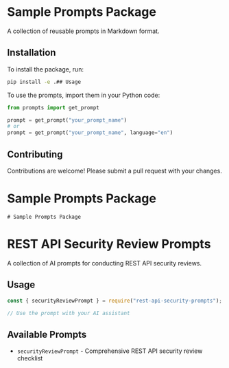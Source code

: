 # Sample Prompts Package

A collection of reusable prompts in Markdown format.

## Installation

To install the package, run:

```bash
pip install -e .## Usage
```

To use the prompts, import them in your Python code:

```python
from prompts import get_prompt

prompt = get_prompt("your_prompt_name")
# or
prompt = get_prompt("your_prompt_name", language="en")
```

## Contributing

Contributions are welcome! Please submit a pull request with your changes.

# Sample Prompts Package

```
# Sample Prompts Package
```

# REST API Security Review Prompts

A collection of AI prompts for conducting REST API security reviews.

## Usage

```js
const { securityReviewPrompt } = require("rest-api-security-prompts");

// Use the prompt with your AI assistant
```

## Available Prompts

- `securityReviewPrompt` - Comprehensive REST API security review checklist
